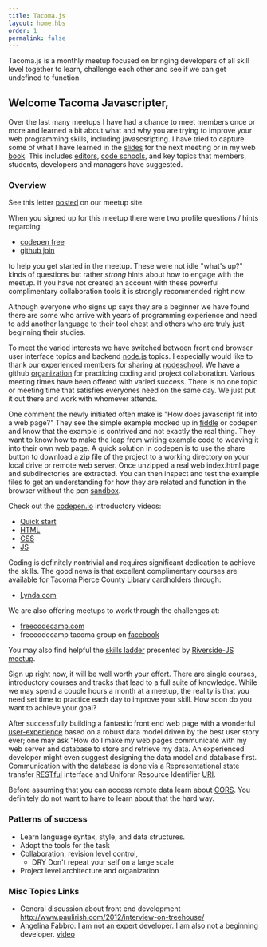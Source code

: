 ```yaml
---
title: Tacoma.js
layout: home.hbs
order: 1
permalink: false
---
```


Tacoma.js is a monthly meetup focused on bringing developers of all skill level together to learn, challenge each other and see if we can get undefined to function.


## Welcome Tacoma Javascripter,

Over the last many meetups I have had a chance to meet members once or more and learned a bit about what and why you are trying to improve your web programming skills, including javascsripting. I have tried to capture some of what I have learned in the [slides](http://www.slideshare.net/JoeDevlin2) for the next meeting or in my web [book](http://vividventures.biz/d/?q=javascript). This includes [editors](http://www.vividventures.biz/d/?q=text_editors), [code schools](http://vividventures.biz/d/?q=javascript#code-schools), and key topics that members, students, developers and managers have suggested.

### Overview

See this letter [posted](https://github.com/Tacoma-JS/Tacoma-JS.github.io/blob/master/welcome.md) on our meetup site.

When you signed up for this meetup there were two profile questions / hints regarding:
* [codepen free](https://codepen.io/signup/free)
* [github join](https://github.com/join)

to help you get started in the meetup.  These were not idle "what's up?" kinds of questions but rather _strong_ hints about how to engage with the meetup. If you have not created an account with these powerful complimentary collaboration tools it is strongly recommended right now.

Although everyone who signs up says they are a beginner we have found there are some who arrive with years of programming experience and need to add another language to their tool chest and others who are truly just beginning their studies.

To meet the varied interests we have switched between front end browser user interface topics and backend [node.js](https://nodejs.org/en/) topics. I especially would like to thank our experienced members for sharing at [nodeschool](http://nodeschool.io/tacoma/). We have a github [organization](https://github.com/Tacoma-JS) for practicing coding and project collaboration. Various meeting times have been offered with varied success. There is no one topic or meeting time that satisfies everyones need on the same day. We just put it out there and work with whomever attends.

One comment the newly initiated often make is "How does javascript fit into a web page?"  They see the simple example mocked up in [fiddle](https://jsfiddle.net/) or codepen and know that the example is contrived and not exactly the real thing.  They want to know how to make the leap from writing example code to weaving it into their own web page.  A quick solution in codepen is to use the share button to download a zip file of the project to a working directory on your local drive or remote web server. Once unzipped a real web index.html page and subdirectories are extracted.  You can then inspect and test the example files to get an understanding for how they are related and function in the browser without the pen [sandbox](https://en.wikipedia.org/wiki/Sandbox_%28software_development%29).

Check out the [codepen.io](http://codepen.io/)
introductory videos:

* [Quick start](https://www.youtube.com/watch?v=T_k03JH3b24)
* [HTML](https://www.youtube.com/watch?v=VJw_9cyr0vI)
* [CSS](https://www.youtube.com/watch?v=QWODB684vhw)
* [JS](https://www.youtube.com/watch?v=jgB5ncR4ygA)

Coding is definitely nontrivial and requires significant dedication to achieve the skills. The good news is that excellent complimentary courses are available for Tacoma Pierce County [Library](http://www.piercecountylibrary.org/) cardholders through:

* [Lynda.com](https://www.lynda.com/portal/sip?org=piercecountylibrary.org)

We are also offering meetups to work through the challenges at:

* [freecodecamp.com](https://www.freecodecamp.com/)
* freecodecamp tacoma group on [facebook](https://www.facebook.com/groups/free.code.camp.tacoma/)

You may also find helpful the [skills ladder](http://www.riversidejs.net/skills_ladder.php)
presented  by [Riverside-JS](http://www.riversidejs.net/index.php) [meetup](http://www.meetup.com/RiversideJS/).

Sign up right now, it will be well worth your effort. There are single courses, introductory courses and tracks that lead to a full suite of knowledge.  While we may spend a couple hours a month at a meetup, the reality is that you need set time to practice each day to improve your skill. How soon do you want to achieve your goal?

After successfully building a fantastic front end web page with a wonderful [user-experience](http://www.usability.gov/what-and-why/user-experience.html) based on a robust data model driven by
the best user story ever; one may ask "How do I make my web pages communicate with my web server and database to store and retrieve my data.  An experienced developer might even suggest designing the data model and database first.  Communication with the database is done via a Representational state transfer [RESTful](https://en.wikipedia.org/wiki/Representational_state_transfer) interface and Uniform Resource Identifier [URI](https://en.wikipedia.org/wiki/Uniform_Resource_Identifier).

Before assuming that you can access remote data learn about [CORS](http://vividventures.biz/d/?q=cors). You definitely do not want to have to learn about that the hard way.

### Patterns of success
* Learn language syntax, style, and data structures.
* Adopt the tools for the task
* Collaboration, revision level control,
  - DRY Don't repeat your self on a large scale
* Project level architecture and organization


### Misc Topics Links
* General discussion about front end development
http://www.paulirish.com/2012/interview-on-treehouse/
* Angelina Fabbro: I am not an expert developer. I am also not a beginning developer. [video](https://www.youtube.com/watch?v=v0TFmdO4ZP0)
